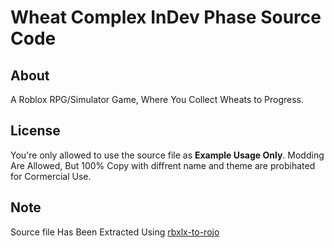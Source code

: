 # Wheat Complex InDev Phase Source Code

## About
A Roblox RPG/Simulator Game, Where You Collect Wheats to Progress.

## License
You're only allowed to use the source file as **Example Usage Only**. Modding Are Allowed, But 100% Copy with diffrent name and theme are probihated for Cormercial Use.

## Note

Source file Has Been Extracted Using [rbxlx-to-rojo](https://github.com/rojo-rbx/rbxlx-to-rojo)
